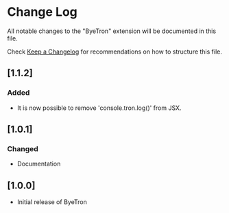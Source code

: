 # Change Log

All notable changes to the "ByeTron" extension will be documented in this file.

Check [Keep a Changelog](http://keepachangelog.com/) for recommendations on how to structure this file.

## [1.1.2]

### Added

- It is now possible to remove 'console.tron.log()' from JSX.

## [1.0.1]

### Changed

- Documentation

## [1.0.0]

- Initial release of ByeTron
